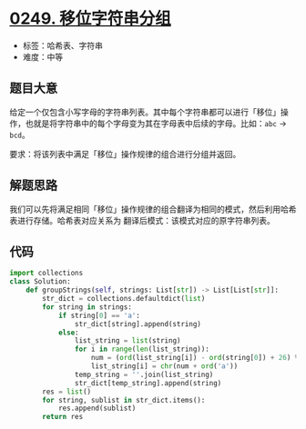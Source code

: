 # [0249. 移位字符串分组](https://leetcode-cn.com/problems/group-shifted-strings/)

- 标签：哈希表、字符串
- 难度：中等

## 题目大意

给定一个仅包含小写字母的字符串列表。其中每个字符串都可以进行「移位」操作，也就是将字符串中的每个字母变为其在字母表中后续的字母。比如：`abc` -> `bcd`。

要求：将该列表中满足「移位」操作规律的组合进行分组并返回。

## 解题思路

我们可以先将满足相同「移位」操作规律的组合翻译为相同的模式，然后利用哈希表进行存储。哈希表对应关系为 翻译后模式：该模式对应的原字符串列表。

## 代码

```Python
import collections
class Solution:
    def groupStrings(self, strings: List[str]) -> List[List[str]]:
        str_dict = collections.defaultdict(list)
        for string in strings:
            if string[0] == 'a':
                str_dict[string].append(string)
            else:
                list_string = list(string)
                for i in range(len(list_string)):
                    num = (ord(list_string[i]) - ord(string[0]) + 26) % 26
                    list_string[i] = chr(num + ord('a'))
                temp_string = ''.join(list_string)
                str_dict[temp_string].append(string)
        res = list()
        for string, sublist in str_dict.items():
            res.append(sublist)
        return res
```

